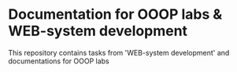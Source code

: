 # Documentation for OOOP labs & WEB-system development
This repository contains tasks from 'WEB-system development' and documentations for OOOP labs 
